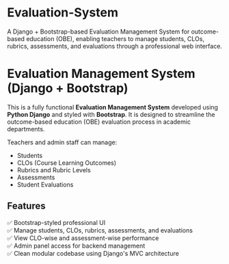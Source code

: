 # Evaluation-System
A Django + Bootstrap-based Evaluation Management System for outcome-based education (OBE), enabling teachers to manage students, CLOs, rubrics, assessments, and evaluations through a professional web interface.


# Evaluation Management System (Django + Bootstrap)

This is a fully functional **Evaluation Management System** developed using **Python Django** and styled with **Bootstrap**. It is designed to streamline the outcome-based education (OBE) evaluation process in academic departments. 

Teachers and admin staff can manage:
- Students
- CLOs (Course Learning Outcomes)
- Rubrics and Rubric Levels
- Assessments
- Student Evaluations

## Features

✅ Bootstrap-styled professional UI  
✅ Manage students, CLOs, rubrics, assessments, and evaluations  
✅ View CLO-wise and assessment-wise performance  
✅ Admin panel access for backend management  
✅ Clean modular codebase using Django's MVC architecture

